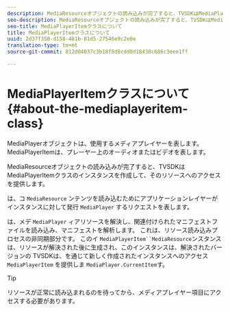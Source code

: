 ```yaml
---
description: MediaResourceオブジェクトの読み込みが完了すると、TVSDKはMediaPlayerItemクラスのインスタンスを作成して、そのリソースへのアクセスを提供します。
seo-description: MediaResourceオブジェクトの読み込みが完了すると、TVSDKはMediaPlayerItemクラスのインスタンスを作成して、そのリソースへのアクセスを提供します。
seo-title: MediaPlayerItemクラスについて
title: MediaPlayerItemクラスについて
uuid: 2d37f358-d158-481b-81d5-27546e9c2e0e
translation-type: tm+mt
source-git-commit: 812d04037c3b18f8d8cdd0d18430c686c3eee1ff

---
```



# MediaPlayerItemクラスについて {#about-the-mediaplayeritem-class}

MediaPlayerオブジェクトは、使用するメディアプレイヤーを表します。 MediaPlayerItemは、プレーヤー上のオーディオまたはビデオを表します。

MediaResourceオブジェクトの読み込みが完了すると、TVSDKはMediaPlayerItemクラスのインスタンスを作成して、そのリソースへのアクセスを提供します。

は、コ `MediaResource` ンテンツを読み込むためにアプリケーションレイヤーがインスタンスに対して発行 `MediaPlayer` するリクエストを表します。

は、メデ `MediaPlayer` ィアリソースを解決し、関連付けられたマニフェストファイルを読み込み、マニフェストを解析します。 これは、リソース読み込みプロセスの非同期部分です。 このイ `MediaPlayerItem``MediaResource`ンスタンスは、リソースが解決された後に生成され、このインスタンスは、解決されたバージョンの TVSDKは、を通じて新しく作成されたインスタンスへのアクセス `MediaPlayerItem` を提供しま `MediaPlayer.CurrentItem`す。

>[!TIP]
>
>リソースが正常に読み込まれるのを待ってから、メディアプレイヤー項目にアクセスする必要があります。